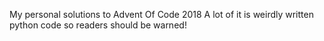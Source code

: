 My personal solutions to Advent Of Code 2018
A lot of it is weirdly written python code so readers should be warned!
